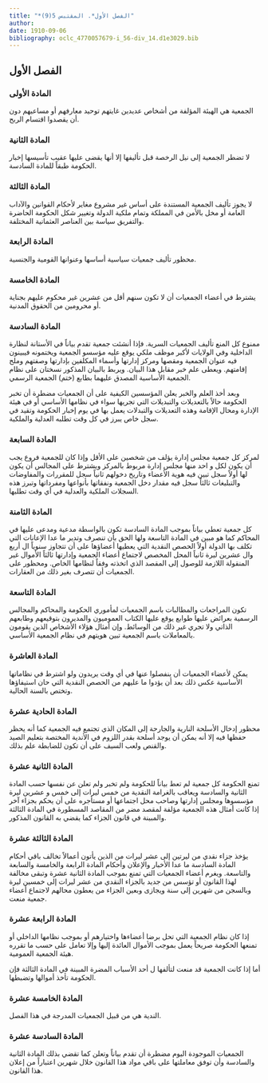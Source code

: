 ```yaml
---
title: "*الفصل الأول*. المقتبس 5(9)"
author: 
date: 1910-09-06
bibliography: oclc_4770057679-i_56-div_14.d1e3029.bib
---
```




##  الفصل الأول 



###  المادة الأولى 


 الجمعية هي الهيئة المؤلفة من أشخاص عديدين غايتهم توحيد معارفهم أو مساعيهم دون أن يقصدوا اقتسام الربح. 


###  المادة الثانية 


 لا تضطر الجمعية إلى نيل الرخصة قبل تأليفها إلا أنها يقضى عليها عقيب تأسيسها إخبار الحكومة طبقاً للمادة السادسة. 


###  المادة الثالثة 


 لا يجوز تأليف الجمعية المستندة على أساس غير مشروع مغاير لأحكام القوانين والآداب العامة أو مخل بالأمن في المملكة وتمام ملكية الدولة وتغيير شكل الحكومة الحاضرة والتفريق سياسة بين العناصر العثمانية المختلفة. 


###  المادة الرابعة 


 محظور تأليف جمعيات سياسية أساسها وعنوانها القومية والجنسية. 


###  المادة الخامسة 


 يشترط في أعضاء الجمعيات أن لا تكون سنهم أقل من  عشرين  غير محكوم عليهم بجناية أو محرومين من الحقوق المدنية. 


###  المادة السادسة 


 ممنوع كل المنع تأليف الجمعيات السرية. فإذا أنشئت جمعية تقدم بياناً في الأستانة لنظارة الداخلية وفي الولايات لأكبر موظف ملكي يوقع عليه مؤسسو الجمعية ويختمونه فيبينون فيه عنوان الجمعية ومقصها ومركز إدارتها وأسماء   المكلفين بإدارتها وصفتهم وملح إقامتهم. ويعطى علم خبر مقابل هذا البيان. ويربط بالبيان المذكور نسختان على نظام الجمعية الأساسية المصدق عليهما بطابع (ختم) الجمعية الرسمي. 

 وبعد أخذ العلم والخبر يعلن المؤسسين الكيفية على أن الجمعيات مضطرة أن تخبر الحكومة حالاً بالتعديلات والتبديلات التي تجريها سواء في نظامها الأساسي أو في هيئة الإدارة ومحال الإقامة وهذه التعديلات والتبدلات يعمل بها في يوم إخبار الحكومة وتقيد في سجل خاص يبرز في كل وقت تطلبه العدلية والملكية. 


###  المادة السابعة 


 لمركز كل جمعية مجلس إدارة يؤلف من شخصين على الأقل وإذا كان للجمعية فروع يجب أن يكون لكل و  احد  منها مجلس إدارة مربوط بالمركز ويشترط على المجالس أن يكون لها أولاً سجل تبين فيه هوية الأعضاء وتاريخ دخولهم ثانياً سجل للمقررات والمفاوضات والتبليغات ثالثاً سجل فيه مقدار دخل الجمعية ونفقاتها بأنواعها   ومفرداتها وتبرز هذه السجلات الملكية والعدلية في أي وقت تطلبها. 


###  المادة الثامنة 


 كل جمعية تعطي بياناً بموجب المادة السادسة تكون بالواسطة مدعية ومدعى عليها في المحاكم كما هو مبين في المادة التاسعة ولها الحق بأن تنصرف وتدير ما عدا الإعانات التي تكلف بها الدولة أولاً الحصص النقدية التي يعطيها أعضاؤها على أن تتجاوز سنوياً ال  أربع  وال  عشرين  ليرة ثانياً المحل المخصص لاجتماع أعضاء الجمعية وإدارتها ثالثاً الأموال غير المنقولة اللازمة للوصول إلى المقصد الذي اتخذته وفقاً لنظامها الخاص. ومحظور على الجمعيات أن تتصرف بغير ذلك من العقارات. 


###  المادة التاسعة 


 تكون المراجعات والمطالبات باسم الجمعيات لمأموري الحكومة والمحاكم والمجالس الرسمية بعرائض عليها طوابع يوقع عليها الكتاب العموميون والمديرون بتوقيعهم وطابعهم الذاتي ولا تجري غير ذلك من الوسائط. وإن أمثال هؤلاء الأشخاص الذين يقومون بالمعاملات باسم الجمعية تبين هويتهم في نظام الجمعية الأساسي. 


###  المادة العاشرة 


 يمكن لأعضاء الجمعيات أن ينفصلوا عنها في أي وقت يريدون ولو اشترط في نظاماتها الأساسية عكس ذلك بعد أن يؤدوا ما عليهم من الحصص النقدية التي حان استيفاؤها وتختص بالسنة الحالية. 


###  المادة الحادية عشرة 


 محظور إدخال الأسلحة النارية والجارحة إلى المكان الذي تجتمع فيه الجمعية كما أنه يحظر حفظها فيه إلا أنه يمكن أن يوجد أسلحة بقدر   اللزوم في الأندية المختصة بتعليم الصيد والقنص ولعب السيف على أن تكون للضابطة علم بذلك. 


###  المادة الثانية عشرة 


 تمنع الحكومة كل جمعية لم تعط بياناً للحكومة ولم تخبر ولم تعلن عن نفسها حسب المادة الثانية والسادسة ويعاقب بالغرامة النقدية من  خمس  ليرات إلى  خمس  و  عشرين  ليرة مؤسسوها ومجلس إدارتها وصاحب محل اجتماعها أو مستأجره على أن يحكم بجزاء آخر إذا كانت أمثال هذه الجمعية مؤلفة لمقصد مضر من المقاصد المسطورة في المادة الثالثة والمبينة في  قانون الجزاء  كما يقضي به القانون المذكور. 


###  المادة الثالثة عشرة 


 يؤخذ جزاء نقدي من ليرتين إلى  عشر  ليرات من الذين يأتون أعمالاً تخالف باقي أحكام المادة السادسة ما عدا الأخبار والإعلان وأحكام المادة الرابعة والخامسة والسابعة والتاسعة. ويغرم أعضاء الجمعيات التي تمنع بموجب المادة الثانية  عشرة  وتبقى   مخالفة لهذا القانون أو تؤسس من جديد بالجزاء النقدي من  عشر  ليرات إلى  خمسين  ليرة وبالسجن من شهرين إلى سنة ويجازى وبعين الجزاء من يعطون محالهم لاجتماع أعضاء جمعية منعت. 


###  المادة الرابعة عشرة 


 إذا كان نظام الجمعية التي تحل برضا أعضاءها واختيارهم أو بموجب نظامها الداخلي أو تمنعها الحكومة صريحاً يعمل بموجب الأموال العائدة إليها وإلا تعامل على حسب ما تقرره هيئة الجمعية العمومية. 

 أما إذا كانت الجمعية قد منعت لتألفها ل  أحد  الأسباب المضرة المبينة في المادة الثالثة فإن الحكومة تأخذ أموالها وتضبطها. 


###  المادة الخامسة عشرة 


 الندية هي من قبيل الجمعيات المدرجة في هذا الفصل. 


###  المادة السادسة عشرة 


 الجمعيات الموجودة اليوم مضطرة أن تقدم بياناً وتعلن كما تقضي بذلك المادة الثانية والسادسة وأن توفق معاملتها على باقي مواد هذا القانون خلال شهرين اعتباراً من إعلان هذا القانون. 
